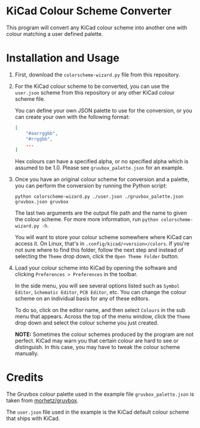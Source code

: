 # KiCad Colour Scheme Converter

This program will convert any KiCad colour scheme into another one with colour matching a user defined palette.

# Installation and Usage

1. First, download the `colorscheme-wizard.py` file from this repository.

2. For the KiCad colour scheme to be converted, you can use the `user.json` scheme from this repository or any other KiCad
   colour scheme file.

   You can define your own JSON palette to use for the conversion, or you can create your own with the following format:

   ```json
   [
       "#aarrggbb",
       "#rrggbb",
       ...
   ]
   ```

   Hex colours can have a specified alpha, or no specified alpha which is assumed to be 1.0. Please see
   `gruvbox_palette.json` for an example.

3. Once you have an original colour scheme for conversion and a palette, you can perform the conversion by running the
   Python script:

   ```console
   python colorscheme-wizard.py ./user.json ./gruvbox_palette.json gruvbox.json gruvbox
   ```

   The last two arguments are the output file path and the name to given the colour scheme. For more more information,
   run `python colorscheme-wizard.py -h`.

   You will want to store your colour scheme somewhere where KiCad can access it. On Linux, that's in
   `.config/kicad/<version>/colors`. If you're not sure where to find this folder, follow the next step and instead of
   selecting the `Theme` drop down, click the `Open Theme Folder` button.

4. Load your colour scheme into KiCad by opening the software and clicking `Preferences > Preferences` in the toolbar.

   In the side menu, you will see several options listed such as `Symbol Editor`, `Schematic Editor`, `PCB Editor`, etc.
   You can change the colour scheme on an individual basis for any of these editors.

   To do so, click on the editor name, and then select `Colours` in the sub menu that appears. Across the top of the
   menu window, click the `Theme` drop down and select the colour scheme you just created.

   **NOTE:** Sometimes the colour schemes produced by the program are not perfect. KiCad may warn you that certain
   colour are hard to see or distinguish. In this case, you may have to tweak the colour scheme manually.

# Credits

The Gruvbox colour palette used in the example file `gruvbox_palette.json` is taken from [morhetz/gruvbox][gruvbox-repo].

The `user.json` file used in the example is the KiCad default colour scheme that ships with KiCad.

[gruvbox-repo]: https://github.com/morhetz/gruvbox
